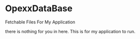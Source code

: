 # OpexxDataBase
Fetchable Files For My Application



there is nothing for you in here. This is for my application to run.
